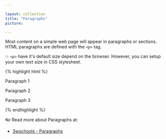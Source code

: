 ```yaml
---

layout: collection
title: "Paragraphs"
picture:

---
```



Most content on a simple web page will appear in paragraphs or sections. HTML paragraphs are defined with the `<p>` tag.

💥 `<p>` have it's default size depend on the browser. However, you can setup your own text size in CSS stylesheet.

{% highlight html %}
  <p>Paragraph 1</p>
  <p>Paragraph 2</p>
  <p>Paragraph 3</p>
{% endhighlight %}

👓 Read more about Paragraphs at:

- [3wschools - Paragraphs](https://www.w3schools.com/html/html_paragraphs.asp)
